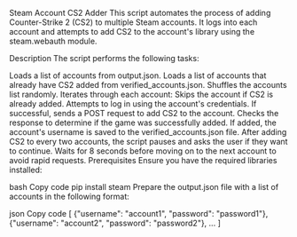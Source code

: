 Steam Account CS2 Adder
This script automates the process of adding Counter-Strike 2 (CS2) to multiple Steam accounts. It logs into each account and attempts to add CS2 to the account's library using the steam.webauth module.

Description
The script performs the following tasks:

Loads a list of accounts from output.json.
Loads a list of accounts that already have CS2 added from verified_accounts.json.
Shuffles the accounts list randomly.
Iterates through each account:
Skips the account if CS2 is already added.
Attempts to log in using the account's credentials.
If successful, sends a POST request to add CS2 to the account.
Checks the response to determine if the game was successfully added.
If added, the account's username is saved to the verified_accounts.json file.
After adding CS2 to every two accounts, the script pauses and asks the user if they want to continue.
Waits for 8 seconds before moving on to the next account to avoid rapid requests.
Prerequisites
Ensure you have the required libraries installed:

bash
Copy code
pip install steam
Prepare the output.json file with a list of accounts in the following format:

json
Copy code
[
    {"username": "account1", "password": "password1"},
    {"username": "account2", "password": "password2"},
    ...
]
